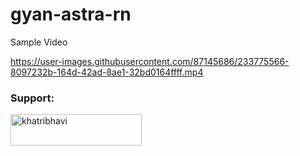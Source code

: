 # gyan-astra-rn


Sample Video

https://user-images.githubusercontent.com/87145686/233775566-8097232b-164d-42ad-8ae1-32bd0164ffff.mp4



<h3 align="left">Support:</h3>
<p><a href="https://www.buymeacoffee.com/khatribhavi"> <img align="left" src="https://cdn.buymeacoffee.com/buttons/v2/default-yellow.png" height="50" width="210" alt="khatribhavi" /></a></p>
